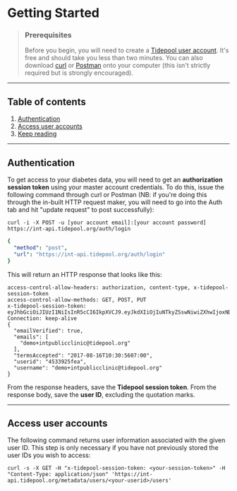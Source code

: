 # Getting Started

<!-- theme: info -->

> ### Prerequisites
> Before you begin, you will need to create a [Tidepool user account](http://int-app.tidepool.org/signup). It's free and should take you less than two minutes. You can also download [curl](http://curl.haxx.se/download.html) or [Postman](http://app.getpostman.com/run-collection/9b665f2fb9a8a483bf30?via=clientlibraries) onto your computer (this isn't strictly required but is strongly encouraged).

---

## Table of contents

1. [Authentication](#authentication)
2. [Access user accounts](#access-user-accounts)
3. [Keep reading](#keep-reading)

---

## Authentication

To get access to your diabetes data, you will  need to get an **authorization session token** using your master account credentials. To do this, issue the following command through curl or Postman (NB: if you're doing this through the in-built HTTP request maker, you will need to go into the Auth tab and hit "update request" to post successfully):

```
curl -i -X POST -u [your account email]:[your account password] https://int-api.tidepool.org/auth/login 
```

```yaml http
{
  "method": "post",
  "url": "https://int-api.tidepool.org/auth/login"
}
```

This will return an HTTP response that looks like this:

```
access-control-allow-headers: authorization, content-type, x-tidepool-session-token
access-control-allow-methods: GET, POST, PUT
x-tidepool-session-token: eyJhbGciOiJIUzI1NiIsInR5cCI6IkpXVCJ9.eyJkdXIiOjIuNTkyZSswNiwiZXhwIjoxNDcxMTM0MzIzLCJzdnIiOiJubyIsInVzciI6IjU0YzkwZmIzMjUifQ.bbkzG_rwp9IVMI3HVYm_ct8mMW_YTnTALUW12345678
Connection: keep-alive
{
  "emailVerified": true,
  "emails": [
    "demo+intpublicclinic@tidepool.org"
  ],
  "termsAccepted": "2017-08-16T10:30:5607:00",
  "userid": "4533925fea",
  "username": "demo+intpublicclinic@tidepool.org"
}
```

From the response headers, save the **Tidepool session token**. From the response body, save the **user ID**, excluding the quotation marks.

---

## Access user accounts

The following command returns user information associated with the given user ID. This step is only necessary if you have not previously stored the user IDs you wish to access:

```
curl -s -X GET -H "x-tidepool-session-token: <your-session-token>" -H "Content-Type: application/json" 'https://int-api.tidepool.org/metadata/users/<your-userid>/users'
```